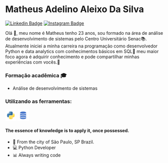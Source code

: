    #          Matheus Adelino Aleixo Da Silva       
  
  [![Linkedin Badge](https://img.shields.io/badge/-LinkedIn-blue?style=flat-square&logo=Linkedin&logoColor=white&link=https://www.linkedin.com/in/matheus-adelino/)](https://www.linkedin.com/in/matheus-adelino/) [![Instagram Badge](https://img.shields.io/badge/-Instagram-violet?style=flat-square&logo=Instagram&logoColor=white&link=https://www.instagram.com/matheus.thdev/)](https://www.instagram.com/matheus.thdev/) 
 

Olá 👋, meu nome é Matheus tenho 23 anos, sou formado na área de análise de desenvolvimento de sistemas pelo Centro Universitário Senac📚.
Atualmente iniciei a minha carreira na programação como desenvolvedor Python e data analytics com conhecimentos básicos em SQL🚀 meu maior foco agora é adquirir conhecimento e
pode compartilhar minhas experiências com vocês.💪

### Formação acadêmica 🎓
- Análise de desenvolvimento de sistemas

### Utilizando as ferramentas:
<img src="https://raw.githubusercontent.com/github/explore/80688e429a7d4ef2fca1e82350fe8e3517d3494d/topics/python/python.png" height="35px" />
<img src="https://raw.githubusercontent.com/github/explore/80688e429a7d4ef2fca1e82350fe8e3517d3494d/topics/sql/sql.png" height="35px" />

####  The essence of knowledge is to apply it, once possessed.

- 📍   From the city of São Paulo, SP Brazil.
- 💻   Python  Developer
- 📊 Always writing code




 
